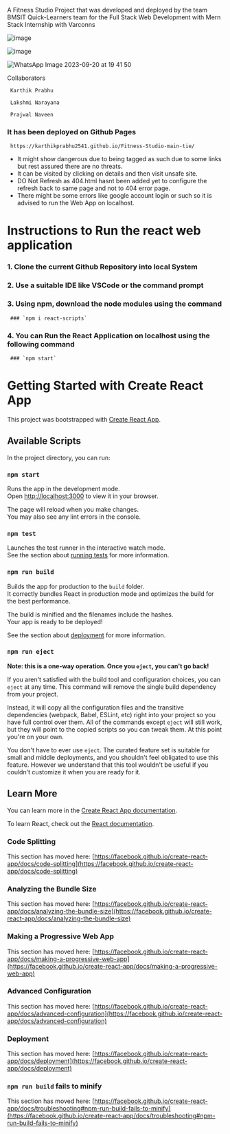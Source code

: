 A Fitness Studio Project that was developed and deployed by the team BMSIT Quick-Learners team for the Full Stack Web Development with Mern Stack Internship with Varconns 

![image](https://github.com/KarthikPrabhu2541/Fitness-Studio-main-tie/assets/91746517/86f530bb-7f8d-463f-8882-6417713e02bf)

![image](https://github.com/KarthikPrabhu2541/Fitness-Studio-main-tie/assets/91746517/35d2cf29-e99b-4eb4-9588-ea1d0220e6b1)

![WhatsApp Image 2023-09-20 at 19 41 50](https://github.com/KarthikPrabhu2541/Fitness-Studio-main-tie/assets/91746517/4e3ee225-5c66-446c-89eb-d8bb76eeda8e)


Collaborators 

     Karthik Prabhu

     Lakshmi Narayana

     Prajwal Naveen

### It has been deployed on Github Pages 

     https://karthikprabhu2541.github.io/Fitness-Studio-main-tie/

- It might show dangerous due to being tagged as such due to some links but rest assured there are no threats.
- It can be visited by clicking on details and then visit unsafe site.
- DO Not Refresh as 404.html hasnt been added yet to configure the refresh back to same page and not to 404 error page.
- There might be some errors like google account login or such so it is advised to run the Web App on localhost.
     
# Instructions to Run the react web application



### 1. Clone the current Github Repository into local System

### 2. Use a suitable IDE like VSCode or the command prompt 

### 3. Using npm, download the node modules using the command
     ### `npm i react-scripts`

### 4. You can Run the React Application on localhost using the following command 
     ### `npm start`


# Getting Started with Create React App

This project was bootstrapped with [Create React App](https://github.com/facebook/create-react-app).

## Available Scripts

In the project directory, you can run:

### `npm start`

Runs the app in the development mode.\
Open [http://localhost:3000](http://localhost:3000) to view it in your browser.

The page will reload when you make changes.\
You may also see any lint errors in the console.

### `npm test`

Launches the test runner in the interactive watch mode.\
See the section about [running tests](https://facebook.github.io/create-react-app/docs/running-tests) for more information.

### `npm run build`

Builds the app for production to the `build` folder.\
It correctly bundles React in production mode and optimizes the build for the best performance.

The build is minified and the filenames include the hashes.\
Your app is ready to be deployed!

See the section about [deployment](https://facebook.github.io/create-react-app/docs/deployment) for more information.

### `npm run eject`

**Note: this is a one-way operation. Once you `eject`, you can't go back!**

If you aren't satisfied with the build tool and configuration choices, you can `eject` at any time. This command will remove the single build dependency from your project.

Instead, it will copy all the configuration files and the transitive dependencies (webpack, Babel, ESLint, etc) right into your project so you have full control over them. All of the commands except `eject` will still work, but they will point to the copied scripts so you can tweak them. At this point you're on your own.

You don't have to ever use `eject`. The curated feature set is suitable for small and middle deployments, and you shouldn't feel obligated to use this feature. However we understand that this tool wouldn't be useful if you couldn't customize it when you are ready for it.

## Learn More

You can learn more in the [Create React App documentation](https://facebook.github.io/create-react-app/docs/getting-started).

To learn React, check out the [React documentation](https://reactjs.org/).

### Code Splitting

This section has moved here: [https://facebook.github.io/create-react-app/docs/code-splitting](https://facebook.github.io/create-react-app/docs/code-splitting)

### Analyzing the Bundle Size

This section has moved here: [https://facebook.github.io/create-react-app/docs/analyzing-the-bundle-size](https://facebook.github.io/create-react-app/docs/analyzing-the-bundle-size)

### Making a Progressive Web App

This section has moved here: [https://facebook.github.io/create-react-app/docs/making-a-progressive-web-app](https://facebook.github.io/create-react-app/docs/making-a-progressive-web-app)

### Advanced Configuration

This section has moved here: [https://facebook.github.io/create-react-app/docs/advanced-configuration](https://facebook.github.io/create-react-app/docs/advanced-configuration)

### Deployment

This section has moved here: [https://facebook.github.io/create-react-app/docs/deployment](https://facebook.github.io/create-react-app/docs/deployment)

### `npm run build` fails to minify

This section has moved here: [https://facebook.github.io/create-react-app/docs/troubleshooting#npm-run-build-fails-to-minify](https://facebook.github.io/create-react-app/docs/troubleshooting#npm-run-build-fails-to-minify)
